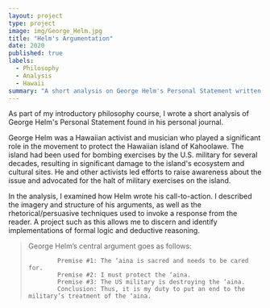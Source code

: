 ```yaml
---
layout: project
type: project
image: img/George_Helm.jpg
title: "Helm's Argumentation"
date: 2020
published: true
labels:
  - Philosophy
  - Analysis
  - Hawaii
summary: "A short analysis on George Helm's Personal Statement written for PHIL 100."
---
```

As part of my introductory philosophy course, I wrote a short analysis of George Helm's Personal Statement found in his personal journal. 

George Helm was a Hawaiian activist and musician who played a significant role in the movement to protect the Hawaiian island of Kahoolawe. The island had been used for bombing exercises by the U.S. military for several decades, resulting in significant damage to the island's ecosystem and cultural sites. He and other activists led efforts to raise awareness about the issue and advocated for the halt of military exercises on the island.

In the analysis, I examined how Helm wrote his call-to-action. I described the imagery and structure of his arguments, as well as the rhetorical/persuasive techniques used to invoke a response from the reader. A project such as this allows me to discern and identify implementations of formal logic and deductive reasoning.

<blockquote>
            George Helm’s central argument goes as follows:
            
            Premise #1: The ‘aina is sacred and needs to be cared for.
            Premise #2: I must protect the ‘aina.
            Premise #3: The US military is destroying the ‘aina.
            Conclusion: Thus, it is my duty to put an end to the military’s treatment of the ‘aina. 
<blockquote>

